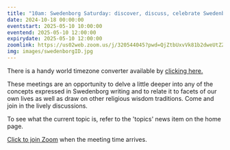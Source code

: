 ```yaml
---
title: "10am: Swedenborg Saturday: discover, discuss, celebrate Swedenborg's life and writings"
date: 2024-10-18 00:00:00
eventstart: 2025-05-10 10:00:00
eventend: 2025-05-10 12:00:00
expirydate: 2025-05-10 12:00:00
zoomlink: https://us02web.zoom.us/j/320544045?pwd=QjZtbUxvVk81b2dweUtZZTE3ZE9IZz09
img: images/swedenborgID.jpg
---
```


There is a handy world timezone converter available by [clicking here.](https://www.timeanddate.com/worldclock/converter.html)

These meetings are an opportunity to delve a little deeper into any of the concepts expressed in Swedenborg writing and to relate it to facets of our own lives as well as draw on other religious wisdom traditions. Come and join in the lively discussions.

To see what the current topic is, refer to the 'topics' news item on the home page.

[Click to join Zoom](https://us02web.zoom.us/j/320544045?pwd=QjZtbUxvVk81b2dweUtZZTE3ZE9IZz09) when the meeting time arrives.